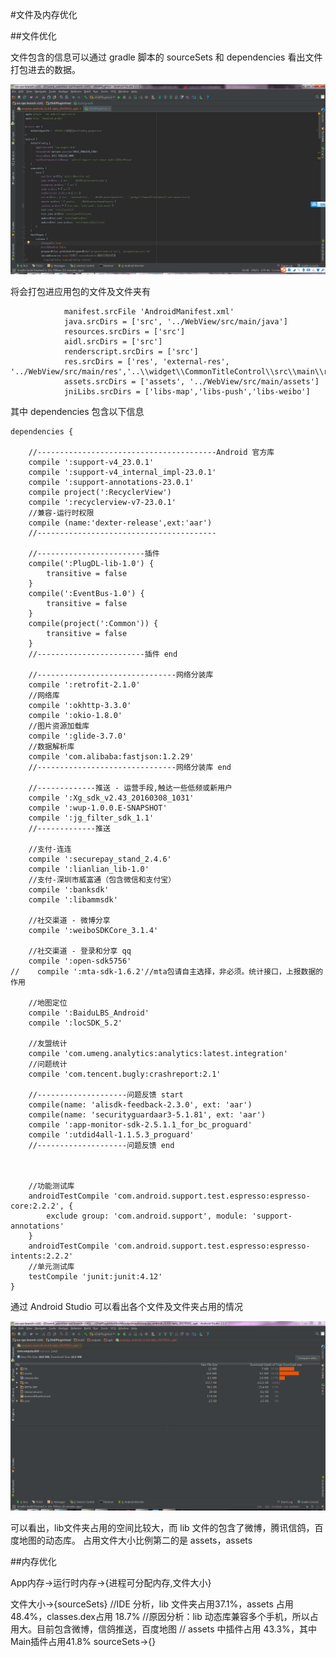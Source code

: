 #文件及内存优化


##文件优化

文件包含的信息可以通过 gradle 脚本的 sourceSets 和 dependencies 看出文件打包进去的数据。

!["gradle脚本sourceSets信息"](./res/gradle脚本sourceSets信息.png)

将会打包进应用包的文件及文件夹有
```
            manifest.srcFile 'AndroidManifest.xml'
            java.srcDirs = ['src', '../WebView/src/main/java']
            resources.srcDirs = ['src']
            aidl.srcDirs = ['src']
            renderscript.srcDirs = ['src']
            res.srcDirs = ['res', 'external-res', '../WebView/src/main/res','..\\widget\\CommonTitleControl\\src\\main\\res']
            assets.srcDirs = ['assets', '../WebView/src/main/assets']
            jniLibs.srcDirs = ['libs-map','libs-push','libs-weibo']
```

其中 dependencies 包含以下信息

```
dependencies {

    //----------------------------------------Android 官方库
    compile ':support-v4_23.0.1'
    compile ':support-v4_internal_impl-23.0.1'
    compile ':support-annotations-23.0.1'
    compile project(':RecyclerView')
    compile ':recyclerview-v7-23.0.1'
    //兼容-运行时权限
    compile (name:'dexter-release',ext:'aar')
    //----------------------------------------

    //------------------------插件
    compile(':PlugDL-lib-1.0') {
        transitive = false
    }
    compile(':EventBus-1.0') {
        transitive = false
    }
    compile(project(':Common')) {
        transitive = false
    }
    //------------------------插件 end

    //-------------------------------网络分装库
    compile ':retrofit-2.1.0'
    //网络库
    compile ':okhttp-3.3.0'
    compile ':okio-1.8.0'
    //图片资源加载库
    compile ':glide-3.7.0'
    //数据解析库
    compile 'com.alibaba:fastjson:1.2.29'
    //-------------------------------网络分装库 end

    //-------------推送 - 运营手段,触达一些低频或新用户
    compile ':Xg_sdk_v2.43_20160308_1031'
    compile ':wup-1.0.0.E-SNAPSHOT'
    compile ':jg_filter_sdk_1.1'
    //-------------推送

    //支付-连连
    compile ':securepay_stand_2.4.6'
    compile ':lianlian_lib-1.0'
    //支付-深圳市威富通（包含微信和支付宝）
    compile ':banksdk'
    compile ':libammsdk'

    //社交渠道 - 微博分享
    compile ':weiboSDKCore_3.1.4'

    //社交渠道 - 登录和分享 qq
    compile ':open-sdk5756'
//    compile ':mta-sdk-1.6.2'//mta包请自主选择，非必须。统计接口，上报数据的作用

    //地图定位
    compile ':BaiduLBS_Android'
    compile ':locSDK_5.2'

    //友盟统计
    compile 'com.umeng.analytics:analytics:latest.integration'
    //问题统计
    compile 'com.tencent.bugly:crashreport:2.1'

    //--------------------问题反馈 start
    compile(name: 'alisdk-feedback-2.3.0', ext: 'aar')
    compile(name: 'securityguardaar3-5.1.81', ext: 'aar')
    compile ':app-monitor-sdk-2.5.1.1_for_bc_proguard'
    compile ':utdid4all-1.1.5.3_proguard'
    //--------------------问题反馈 end



    //功能测试库
    androidTestCompile 'com.android.support.test.espresso:espresso-core:2.2.2', {
        exclude group: 'com.android.support', module: 'support-annotations'
    }
    androidTestCompile 'com.android.support.test.espresso:espresso-intents:2.2.2'
    //单元测试库
    testCompile 'junit:junit:4.12'
}

```

通过 Android Studio 可以看出各个文件及文件夹占用的情况

![应用包的文件信息](./res/应用包的文件信息.png)

可以看出，lib文件夹占用的空间比较大，而 lib 文件的包含了微博，腾讯信鸽，百度地图的动态库。
占用文件大小比例第二的是 assets，assets


##内存优化

App内存->运行时内存->{进程可分配内存,文件大小}

文件大小->{sourceSets}
//IDE 分析，lib 文件夹占用37.1%，assets 占用48.4%，classes.dex占用 18.7%
//原因分析：lib 动态库兼容多个手机，所以占用大。目前包含微博，信鸽推送，百度地图
//          assets 中插件占用 43.3%，其中 Main插件占用41.8%
sourceSets->{}